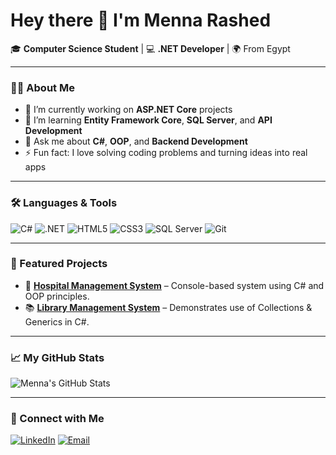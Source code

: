 # Hey there 👋 I'm Menna Rashed  

🎓 **Computer Science Student** | 💻 **.NET Developer** | 🌍 From Egypt  

---

### 👩‍💻 About Me  
- 🔭 I’m currently working on **ASP.NET Core** projects  
- 🌱 I’m learning **Entity Framework Core**, **SQL Server**, and **API Development**  
- 💬 Ask me about **C#**, **OOP**, and **Backend Development**  
- ⚡ Fun fact: I love solving coding problems and turning ideas into real apps  

---

### 🛠️ Languages & Tools  
![C#](https://img.shields.io/badge/C%23-239120?style=for-the-badge&logo=csharp&logoColor=white)
![.NET](https://img.shields.io/badge/.NET-512BD4?style=for-the-badge&logo=dotnet&logoColor=white)
![HTML5](https://img.shields.io/badge/HTML5-E34F26?style=for-the-badge&logo=html5&logoColor=white)
![CSS3](https://img.shields.io/badge/CSS3-1572B6?style=for-the-badge&logo=css3&logoColor=white)
![SQL Server](https://img.shields.io/badge/SQL%20Server-CC2927?style=for-the-badge&logo=microsoftsqlserver&logoColor=white)
![Git](https://img.shields.io/badge/Git-F05032?style=for-the-badge&logo=git&logoColor=white)

---

### 🌟 Featured Projects  
- 🏥 [**Hospital Management System**](https://github.com/mennarashed01/HospitalManagementSystem) – Console-based system using C# and OOP principles.  
- 📚 [**Library Management System**](https://github.com/mennarashed01/LibraryManagementSystem) – Demonstrates use of Collections & Generics in C#.

---

### 📈 My GitHub Stats  
![Menna's GitHub Stats](https://github-readme-stats.vercel.app/api?username=mennarashed01&show_icons=true&theme=radical)

---

### 🔗 Connect with Me  
[![LinkedIn](https://img.shields.io/badge/LinkedIn-Menna%20Rashed-blue?style=for-the-badge&logo=linkedin)](https://linkedin.com/in/menna-rashed)
[![Email](https://img.shields.io/badge/Outlook-menna__rashed@outlook.com-blue?style=for-the-badge&logo=microsoftoutlook)](mailto:menna_rashed@outlook.com)
